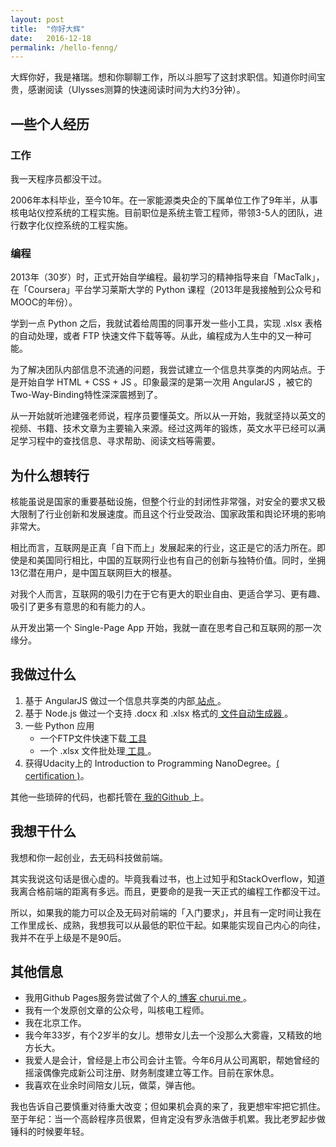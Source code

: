 ```yaml
---
layout: post
title:  "你好大辉"
date:   2016-12-18
permalink: /hello-fenng/
---
```


大辉你好，我是褚瑞。想和你聊聊工作，所以斗胆写了这封求职信。知道你时间宝贵，感谢阅读（Ulysses测算的快速阅读时间为大约3分钟）。

## 一些个人经历

### 工作
我一天程序员都没干过。

2006年本科毕业，至今10年。在一家能源类央企的下属单位工作了9年半，从事核电站仪控系统的工程实施。目前职位是系统主管工程师，带领3-5人的团队，进行数字化仪控系统的工程实施。

### 编程
2013年（30岁）时，正式开始自学编程。最初学习的精神指导来自「MacTalk」，在「Coursera」平台学习莱斯大学的 Python 课程（2013年是我接触到公众号和MOOC的年份）。

学到一点 Python 之后，我就试着给周围的同事开发一些小工具，实现 .xlsx 表格的自动处理，或者 FTP 快速文件下载等等。从此，编程成为人生中的又一种可能。

为了解决团队内部信息不流通的问题，我尝试建立一个信息共享类的内网站点。于是开始自学 HTML + CSS + JS 。印象最深的是第一次用 AngularJS ，被它的Two-Way-Binding特性深深震撼到了。

从一开始就听池建强老师说，程序员要懂英文。所以从一开始，我就坚持以英文的视频、书籍、技术文章为主要输入来源。经过这两年的锻炼，英文水平已经可以满足学习程中的查找信息、寻求帮助、阅读文档等需要。

## 为什么想转行
核能虽说是国家的重要基础设施，但整个行业的封闭性非常强，对安全的要求又极大限制了行业创新和发展速度。而且这个行业受政治、国家政策和舆论环境的影响非常大。

相比而言，互联网是正真「自下而上」发展起来的行业，这正是它的活力所在。即使是和美国同行相比，中国的互联网行业也有自己的创新与独特价值。同时，坐拥13亿潜在用户，是中国互联网巨大的根基。

对我个人而言，互联网的吸引力在于它有更大的职业自由、更适合学习、更有趣、吸引了更多有意思的和有能力的人。

从开发出第一个 Single-Page App 开始，我就一直在思考自己和互联网的那一次缘分。

## 我做过什么

1. 基于 AngularJS 做过一个信息共享类的内部[ 站点 ](https://github.com/musray/g5-app)。
2. 基于 Node.js 做过一个支持 .docx 和 .xlsx 格式的[ 文件自动生成器 ](https://github.com/musray/doc-server)。
3. 一些 Python 应用
	- 一个FTP文件快速下载[ 工具 ](https://github.com/musray/FTPDownloader)
	- 一个 .xlsx 文件批处理[ 工具 ](https://github.com/musray/xls2csv)。
4. 获得Udacity上的 Introduction to Programming NanoDegree。[( certification )](https://printer.udacity.com/v1/fetch?first_name=Chu&last_name=Rui&key=nd000&title=编程入门纳米学位&graduation_date=2015-07-08T20%3A22%3A47.476Z&locale=zh-cn&template=nd-grad-cert)。

其他一些琐碎的代码，也都托管在[ 我的Github ](https://github.com/musray)上。

## 我想干什么
我想和你一起创业，去无码科技做前端。

其实我说这句话是很心虚的。毕竟我看过书，也上过知乎和StackOverflow，知道我离合格前端的距离有多远。而且，更要命的是我一天正式的编程工作都没干过。

所以，如果我的能力可以企及无码对前端的「入门要求」，并且有一定时间让我在工作里成长、成熟，我想我可以从最低的职位干起。如果能实现自己内心的向往，我并不在乎上级是不是90后。

## 其他信息
- 我用Github Pages服务尝试做了个人的[ 博客 churui.me ](http://churui.me)。
- 我有一个发原创文章的公众号，叫核电工程师。
- 我在北京工作。
- 我今年33岁，有个2岁半的女儿。想带女儿去一个没那么大雾霾，又精致的地方长大。
- 我爱人是会计，曾经是上市公司会计主管。今年6月从公司离职，帮她曾经的摇滚偶像完成新公司注册、财务制度建立等工作。目前在家休息。
- 我喜欢在业余时间陪女儿玩，做菜，弹吉他。

我也告诉自己要慎重对待重大改变；但如果机会真的来了，我更想牢牢把它抓住。至于年纪：当一个高龄程序员很累，但肯定没有罗永浩做手机累。我比老罗起步做锤科的时候要年轻。
